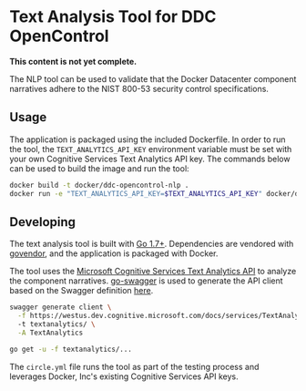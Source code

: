 # Text Analysis Tool for DDC OpenControl

**This content is not yet complete.**

The NLP tool can be used to validate that the Docker Datacenter component narratives adhere to the NIST 800-53 security control specifications.

## Usage

The application is packaged using the included Dockerfile. In order to run the tool, the `TEXT_ANALYTICS_API_KEY` environment variable must be set with your own Cognitive Services Text Analytics API key. The commands below can be used to build the image and run the tool:

```sh
docker build -t docker/ddc-opencontrol-nlp .
docker run -e "TEXT_ANALYTICS_API_KEY=$TEXT_ANALYTICS_API_KEY" docker/ddc-opencontrol-nlp
```

## Developing

The text analysis tool is built with [Go 1.7+](https://golang.org/). Dependencies are vendored with [govendor](https://github.com/kardianos/govendor), and the application is packaged with Docker.

The tool uses the [Microsoft Cognitive Services Text Analytics API](https://www.microsoft.com/cognitive-services/en-us/text-analytics-api) to analyze the component narratives. [go-swagger](https://goswagger.io/) is used to generate the API client based on the Swagger definition [here](https://westus.dev.cognitive.microsoft.com/docs/services/TextAnalytics.V2.0/export?DocumentFormat=Swagger&ApiName=Azure%20Machine%20Learning%20-%20Text%20Analytics).

```sh
swagger generate client \
  -f https://westus.dev.cognitive.microsoft.com/docs/services/TextAnalytics.V2.0/export?DocumentFormat=Swagger&ApiName=Azure%20Machine%20Learning%20-%20Text%20Analytics \
  -t textanalytics/ \
  -A TextAnalytics

go get -u -f textanalytics/...
```

The `circle.yml` file runs the tool as part of the testing process and leverages Docker, Inc's existing Cognitive Services API keys.